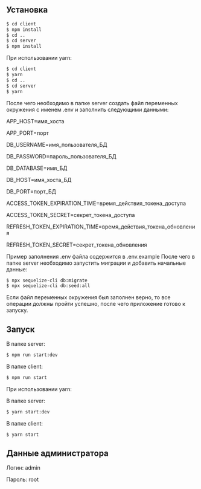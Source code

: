 ## Установка

```bash
$ cd client
$ npm install
$ cd ..
$ cd server
$ npm install
```

При использовании yarn: 

```bash
$ cd client
$ yarn
$ cd ..
$ cd server
$ yarn
```

После чего необходимо в папке server создать файл переменных окружения с именем .env и заполнить следующими данными:

APP_HOST=имя_хоста

APP_PORT=порт

DB_USERNAME=имя_пользователя_БД

DB_PASSWORD=пароль_пользователя_БД

DB_DATABASE=имя_БД

DB_HOST=имя_хоста_БД

DB_PORT=порт_БД

ACCESS_TOKEN_EXPIRATION_TIME=время_действия_токена_доступа

ACCESS_TOKEN_SECRET=секрет_токена_доступа

REFRESH_TOKEN_EXPIRATION_TIME=время_действия_токена_обновления

REFRESH_TOKEN_SECRET=секрет_токена_обновления

Пример заполнения .env файла содержится в .env.example
После чего в папке server необходимо запустить миграции и добавить начальные данные:
```bash
$ npx sequelize-cli db:migrate
$ npx sequelize-cli db:seed:all
```

Если файл переменных окружения был заполнен верно, то все операции должны пройти успешно, после чего приложение готово к запуску.

## Запуск

В папке server:
```bash
$ npm run start:dev
```

В папке client:
```bash
$ npm run start
```

При использовании yarn: 

В папке server:
```bash
$ yarn start:dev
```

В папке client:
```bash
$ yarn start
```

## Данные администратора

Логин: admin

Пароль: root